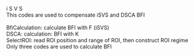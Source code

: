 i S V S <br/>
This codes are used to compensate iSVS and DSCA BFI<br/> 
<br/>
BfiCalculation: calculate BFI with F (iSVS) <br/>
DSCA: calculation: BFI with K <br/>
SelectROI: read ROI position and range of ROI, then construct ROI regime<br/>
Only three codes are used to calculate BFI 
 
 
